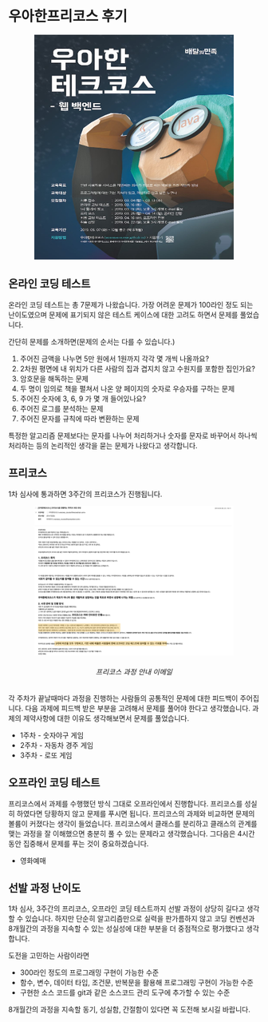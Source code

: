 # 우아한프리코스 후기

[<center><img src="/docs/images/techcourse_poster.jpeg" width="400" height="450"></center>](http://woowabros.github.io/woowabros/2019/02/08/woowacourse.html)

## 온라인 코딩 테스트
온라인 코딩 테스트는 총 7문제가 나왔습니다. 가장 어려운 문제가 100라인 정도 되는 난이도였으며
문제에 표기되지 않은 테스트 케이스에 대한 고려도 하면서 문제를 풀었습니다.  

간단히 문제를 소개하면(문제의 순서는 다를 수 있습니다.)
1. 주어진 금액을 나누면 5만 원에서 1원까지 각각 몇 개씩 나올까요?
2. 2차원 평면에 내 위치가 다른 사람의 집과 겹지치 않고 수원지를 포함한 집인가요?
3. 암호문을 해독하는 문제
4. 두 명이 임의로 책을 펼쳐서 나온 양 페이지의 숫자로 우승자를 구하는 문제
5. 주어진 숫자에 3, 6, 9 가 몇 개 들어있나요?
6. 주어진 로그를 분석하는 문제
7. 주어진 문자를 규칙에 따라 변환하는 문제

특정한 알고리즘 문제보다는 문자를 나누어 처리하거나 숫자를 문자로 바꾸어서
하나씩 처리하는 등의 논리적인 생각을 묻는 문제가 나왔다고 생각합니다.
  

## 프리코스
1차 심사에 통과하면 3주간의 프리코스가 진행됩니다.

[<center><img src="/docs/images/freecourse_info.png" width="400" height="300"></center>](https://yunheehyeon.github.io/docs/images/freecourse_info.png)
###### <center>프리코스 과정 안내 이메일</center>


각 주차가 끝날때마다 과정을 진행하는 사람들의 공통적인 문제에 대한 피드백이 주어집니다. 다음 과제에 피드백 받은
부분을 고려해서 문제를 풀어야 한다고 생각했습니다. 과제의 제약사항에 대한 이유도 생각해보면서 문제를 풀었습니다.

* 1주차 - 숫자야구 게임
* 2주차 - 자동차 경주 게임
* 3주차 - 로또 게임


## 오프라인 코딩 테스트
프리코스에서 과제를 수행했던 방식 그대로 오프라인에서 진행합니다. 프리코스를 성실히 하였다면 당황하지 
않고 문제를 푸시면 됩니다. 프리코스의 과제와 비교하면 문제의 볼륨이 커졌다는 생각이
들었습니다. 프리코스에서 클래스를 분리하고 클래스의 관계를 맺는 과정을 잘 이해했으면 충분히 풀 수 있는
문제라고 생각했습니다. 그다음은 4시간 동안 집중해서 문제를 푸는 것이 중요하겠습니다. 

* 영화예매

## 선발 과정 난이도
1차 심사, 3주간의 프리코스, 오프라인 코딩 테스트까지 선발 과정이 상당히 길다고 생각할 수 있습니다.
하지만 단순히 알고리즘만으로 실력을 판가름하지 않고 코딩 컨벤션과 8개월간의 과정을 지속할 수 있는 성실성에
대한 부분을 더 중점적으로 평가했다고 생각합니다. 

도전을 고민하는 사람이라면

* 300라인 정도의 프로그래밍 구현이 가능한 수준
* 함수, 변수, 데이터 타입, 조건문, 반복문을 활용해 프로그래밍 구현이 가능한 수준
* 구현한 소스 코드를 git과 같은 소스코드 관리 도구에 추가할 수 있는 수준

8개월간의 과정을 지속할 동기, 성실함, 간절함이 있다면 꼭 도전해 보시길 바랍니다.